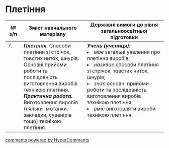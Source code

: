 <div id="hypercomments_widget" class="js-hypercomments-widget invisible"></div>

 # Плетіння

<table>
  <tr>
    <td width="10%" align="center"><b>№ з/п</b></td>
    <td width="40%" align="center"><b>Зміст навчального матеріалу</b></td>
    <td width="60%" align="center"><b>Державні вимоги до рівня загальноосвітньої підготовки</b></td>
  </tr>
<tbody>
  <tr>
    <td width="10%" style="vertical-align:top !important;">
7.</td>
    <td width="40%" style="vertical-align:top !important;">
<b><i>Плетіння.</i></b>  Способи плетіння зі стрічок, товстих ниток, шнурів.<br>Основні прийоми роботи та послідовність виготовлення виробів технікою плетіння.<br>
<b><i>Практична робота.</i></b> <br>
Виготовлення виробів (ляльки-мотанки, закладки, сувенірів тощо) технікою плетіння.  <br>
</td>
    <td width="60%" style="vertical-align:top !important;">
<i><b>Учень (учениця):</b></i><br>
<li><i>має</i> загальні уявлення про плетіння виробів;</li>
<li><i>називає</i> способи плетіння зі стрічок, товстих ниток, шнурів;</li>
<li><i>знає</i> основні прийоми роботи та послідовність виготовлення виробів технікою плетіння;</li>
<li><i>вміє</i> виготовляти вироби технікою плетіння.</li>  
</td>
  </tr>
</tbody>
</table>

<div class="js-hypercomments-container">
<a href="http://hypercomments.com" class="hc-link" title="comments widget">comments powered by HyperComments</a>
</div>